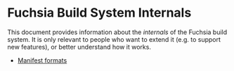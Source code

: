 # Fuchsia Build System Internals

This document provides information about the _internals_ of the Fuchsia build
system. It is only relevant to people who want to extend it (e.g. to support new
features), or better understand how it works.

- [Manifest formats](manifest_formats.md)
